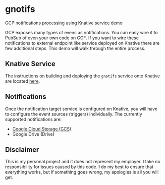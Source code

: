 # gnotifs

GCP notifications processing using Knative service demo

GCP exposes many types of evens as notifications. You can easy wire it to PubSub of even your own code on GCF. If you want to wire these notifications to external endpoint like service deployed on Knative there are few additional steps. This demo will walk through the entire process.

## Knative Service

The instructions on building and deploying the `gnotifs` service onto Knative are located [here](cmd/service).


## Notifications

Once the notification target service is configured on Knative, you will have to configure the event sources (triggers) individually. The currently supported notifications are:

* [Google Cloud Storage (GCS)](pkg/gcs)
* Google Drive (Drive)


## Disclaimer

This is my personal project and it does not represent my employer. I take no responsibility for issues caused by this code. I do my best to ensure that everything works, but if something goes wrong, my apologies is all you will get.



